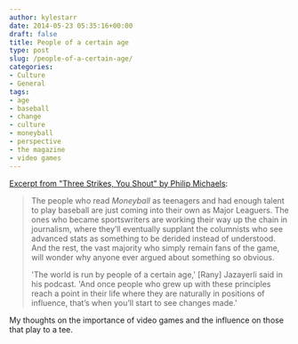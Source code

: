 ```yaml
---
author: kylestarr
date: 2014-05-23 05:35:16+00:00
draft: false
title: People of a certain age
type: post
slug: /people-of-a-certain-age/
categories:
- Culture
- General
tags:
- age
- baseball
- change
- culture
- moneyball
- perspective
- the magazine
- video games
---
```


[Excerpt from "Three Strikes, You Shout" by Philip Michaels](http://the-magazine.org/27/three-strikes-you-shout):

> The people who read _Moneyball_ as teenagers and had enough talent to play baseball are just coming into their own as Major Leaguers. The ones who became sportswriters are working their way up the chain in journalism, where they’ll eventually supplant the columnists who see advanced stats as something to be derided instead of understood. And the rest, the vast majority who simply remain fans of the game, will wonder why anyone ever argued about something so obvious.
>
> 'The world is run by people of a certain age,' [Rany] Jazayerli said in his podcast. 'And once people who grew up with these principles reach a point in their life where they are naturally in positions of influence, that’s when you’ll start to see changes made.'

My thoughts on the importance of video games and the influence on those that play to a tee.
